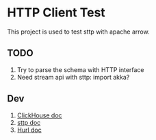 # HTTP Client Test

This project is used to test sttp with apache arrow.

## TODO

1. Try to parse the schema with HTTP interface
2. Need stream api with sttp: import akka?

## Dev

1. [ClickHouse doc](https://clickhouse.com/docs/en/interfaces/http/)
2. [sttp doc](https://sttp.softwaremill.com/en/latest)
3. [Hurl doc](https://hurl.dev/)
